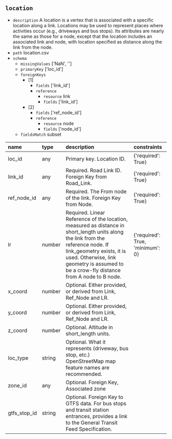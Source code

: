 ## `location`
  - `description` A location is a vertex that is associated with a specific location along a link. Locations may be used to represent places where activities occur (e.g., driveways and bus stops). Its attributes are nearly the same as those for a node, except that the location includes an associated link and node, with location specified as distance along the link from the node.
  - `path` location.csv
  - `schema`
      - `missingValues` ['NaN', '']
    - `primaryKey` ['loc_id']
    - `foreignKeys`
      - [1]
        - `fields` ['link_id']
        - `reference`
          - `resource` link
          - `fields` ['link_id']
      - [2]
        - `fields` ['ref_node_id']
        - `reference`
          - `resource` node
          - `fields` ['node_id']
    - `fieldsMatch` subset
  
| name         | type   | description                                                                                                                                                                                                                                               | constraints                      |
|:-------------|:-------|:----------------------------------------------------------------------------------------------------------------------------------------------------------------------------------------------------------------------------------------------------------|:---------------------------------|
| loc_id       | any    | Primary key. Location ID.                                                                                                                                                                                                                                 | {'required': True}               |
| link_id      | any    | Required. Road Link ID. Foreign Key from Road_Link.                                                                                                                                                                                                       | {'required': True}               |
| ref_node_id  | any    | Required. The From node of the link. Foreign Key from Node.                                                                                                                                                                                               | {'required': True}               |
| lr           | number | Required. Linear Reference of the location, measured as distance in short_length units along the link from the reference node.  If link_geometry exists, it is used. Otherwise, link geometry is assumed to be a crow-fly distance from A node to B node. | {'required': True, 'minimum': 0} |
| x_coord      | number | Optional. Either provided, or derived from Link, Ref_Node and LR.                                                                                                                                                                                         |                                  |
| y_coord      | number | Optional. Either provided, or derived from Link, Ref_Node and LR.                                                                                                                                                                                         |                                  |
| z_coord      | number | Optional. Altitude in short_length units.                                                                                                                                                                                                                 |                                  |
| loc_type     | string | Optional. What it represents (driveway, bus stop, etc.) OpenStreetMap map feature names are recommended.                                                                                                                                                  |                                  |
| zone_id      | any    | Optional. Foreign Key, Associated zone                                                                                                                                                                                                                    |                                  |
| gtfs_stop_id | string | Optional. Foreign Key to GTFS data. For bus stops and transit station entrances, provides a link to the General Transit Feed Specification.                                                                                                               |                                  |